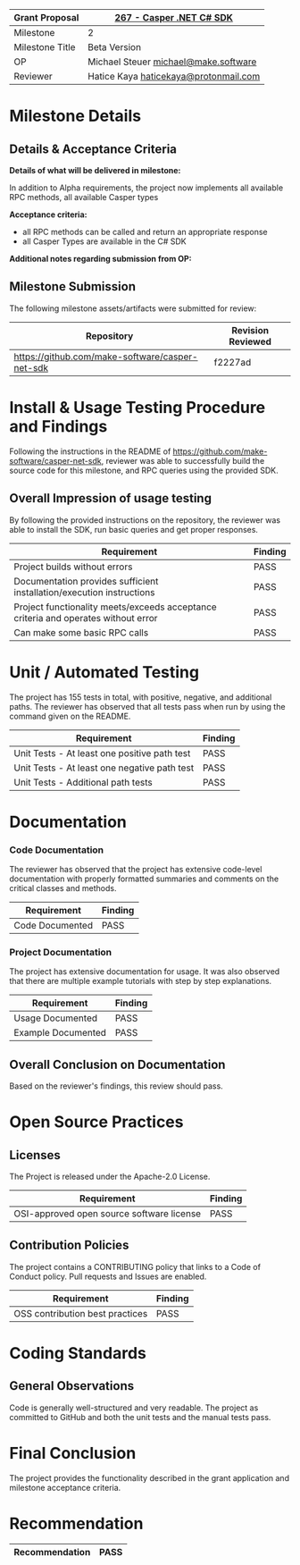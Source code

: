 Grant Proposal | [267 - Casper .NET C# SDK](https://portal.devxdao.com/public-proposals/267)
------------ | -------------
Milestone | 2
Milestone Title | Beta Version
OP | Michael Steuer <michael@make.software>
Reviewer | Hatice Kaya <haticekaya@protonmail.com>

# Milestone Details

## Details & Acceptance Criteria

**Details of what will be delivered in milestone:**

In addition to Alpha requirements, the project now implements all available RPC methods, all available Casper types

**Acceptance criteria:**

- all RPC methods can be called and return an appropriate response
- all Casper Types are available in the C# SDK

**Additional notes regarding submission from OP:**



## Milestone Submission

The following milestone assets/artifacts were submitted for review:

Repository | Revision Reviewed
------------ | -------------
https://github.com/make-software/casper-net-sdk | f2227ad

# Install & Usage Testing Procedure and Findings

Following the instructions in the README of https://github.com/make-software/casper-net-sdk, reviewer was
able to successfully build the source code for this milestone, and RPC queries using the provided SDK.

## Overall Impression of usage testing

By following the provided instructions on the repository, the reviewer was able to install the SDK, run basic queries and get proper responses.

Requirement | Finding
------------ | -------------
Project builds without errors | PASS
Documentation provides sufficient installation/execution instructions | PASS
Project functionality meets/exceeds acceptance criteria and operates without error | PASS
Can make some basic RPC calls | PASS

# Unit / Automated Testing

The project has 155 tests in total, with positive, negative, and additional paths. The reviewer has observed that all tests pass when run by using the command given on the README.

Requirement | Finding
------------ | -------------
Unit Tests - At least one positive path test | PASS
Unit Tests - At least one negative path test | PASS
Unit Tests - Additional path tests | PASS

# Documentation

### Code Documentation

The reviewer has observed that the project has extensive code-level documentation with properly formatted summaries and comments on the critical classes and methods.

Requirement | Finding
------------ | -------------
Code Documented | PASS

### Project Documentation

The project has extensive documentation for usage. It was also observed that there are multiple example tutorials with step by step explanations.

Requirement | Finding
------------ | -------------
Usage Documented | PASS
Example Documented | PASS

## Overall Conclusion on Documentation

Based on the reviewer's findings, this review should pass.

# Open Source Practices

## Licenses

The Project is released under the Apache-2.0 License.

Requirement | Finding
------------ | -------------
OSI-approved open source software license | PASS

## Contribution Policies

The project contains a CONTRIBUTING policy that links to a Code of Conduct policy. Pull requests and Issues are enabled.

Requirement | Finding
------------ | -------------
OSS contribution best practices | PASS

# Coding Standards

## General Observations

Code is generally well-structured and very readable. The project as committed to GitHub and both the unit tests and the manual tests pass.

# Final Conclusion

The project provides the functionality described in the grant application and milestone acceptance criteria.

# Recommendation

Recommendation | PASS
------------ | -------------

